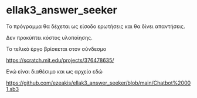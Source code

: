 # ellak3_answer_seeker

Το πρόγραμμα θα δέχεται ως είσοδο ερωτήσεις και θα δίνει απαντήσεις. 

Δεν προκύπτει κόστος υλοποίησης.

Το τελικό έργο βρίσκεται στον σύνδεσμο

https://scratch.mit.edu/projects/376478635/

Ενώ είναι διαθέσιμο και ως αρχείο εδώ

https://github.com/ezeakis/ellak3_answer_seeker/blob/main/Chatbot%20001.sb3
